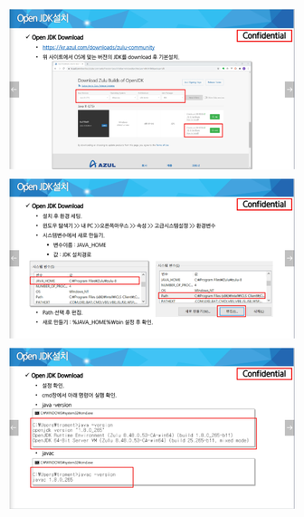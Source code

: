 ![image-20210112120147796](openJDK.assets/image-20210112120147796.png)

![image-20210112120200948](openJDK.assets/image-20210112120200948.png)

![image-20210112120214732](openJDK.assets/image-20210112120214732.png)